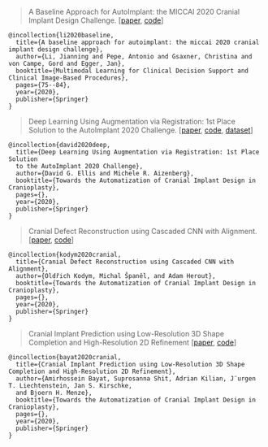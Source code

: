 

> A Baseline Approach for AutoImplant: the MICCAI 2020 Cranial Implant Design Challenge.  [[paper](https://link.springer.com/chapter/10.1007/978-3-030-60946-7_8), [code](https://github.com/Jianningli/autoimplant)]

```
@incollection{li2020baseline,
  title={A baseline approach for autoimplant: the miccai 2020 cranial implant design challenge},
  author={Li, Jianning and Pepe, Antonio and Gsaxner, Christina and von Campe, Gord and Egger, Jan},
  booktitle={Multimodal Learning for Clinical Decision Support and Clinical Image-Based Procedures},
  pages={75--84},
  year={2020},
  publisher={Springer}
}
```
> Deep Learning Using Augmentation via Registration: 1st Place Solution to the AutoImplant 2020 Challenge. [[paper](https://link.springer.com/chapter/10.1007/978-3-030-64327-0_6), [code](https://github.com/ellisdg/3DUnetCNN/tree/master/examples/autoimplant2020), [dataset](https://zenodo.org/record/4270278#.X8zhhNj0lPY)]
```
@incollection{david2020deep,
  title={Deep Learning Using Augmentation via Registration: 1st Place Solution
  to the AutoImplant 2020 Challenge},
  author={David G. Ellis and Michele R. Aizenberg},
  booktitle={Towards the Automatization of Cranial Implant Design in Cranioplasty},
  pages={},
  year={2020},
  publisher={Springer}
}
```
> Cranial Defect Reconstruction using Cascaded CNN with Alignment. [[paper](https://link.springer.com/chapter/10.1007/978-3-030-64327-0_7), [code](https://github.com/OldaKodym/BUT_autoimplant_public)]

```
@incollection{kodym2020cranial,
  title={Cranial Defect Reconstruction using Cascaded CNN with Alignment},
  author={Oldřich Kodym, Michal Španěl, and Adam Herout},
  booktitle={Towards the Automatization of Cranial Implant Design in Cranioplasty},
  pages={},
  year={2020},
  publisher={Springer}
}
```


> Cranial Implant Prediction using Low-Resolution 3D Shape Completion and High-Resolution 
2D Refinement [[paper](https://link.springer.com/chapter/10.1007/978-3-030-64327-0_9), [code](https://github.com/mlentwicklung/autoimplant)] 

```
@incollection{bayat2020cranial,
  title={Cranial Implant Prediction using Low-Resolution 3D Shape Completion and High-Resolution 2D Refinement},
  author={Amirhossein Bayat, Suprosanna Shit, Adrian Kilian, J¨urgen T. Liechtenstein, Jan S. Kirschke,
  and Bjoern H. Menze},
  booktitle={Towards the Automatization of Cranial Implant Design in Cranioplasty},
  pages={},
  year={2020},
  publisher={Springer}
}
```
